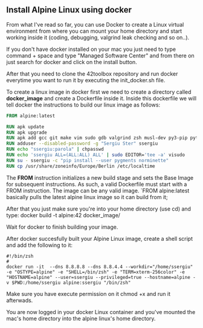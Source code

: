 ## Install Alpine Linux using docker

From what I've read so far, you can use Docker to create a Linux virtual environment from where you can mount your home directory and start working inside it (coding, debugging, valgrind leak checking and so on..).

If you don't have docker installed on your mac you just need to type command + space and type "Managed Software Center" and from there on just search for docker and click on the install button.

After that you need to clone the 42toolbox repository and run docker everytime you want to run it by executing the init_docker.sh file.

To create a linux image in docker first we need to create a directory called **docker_image** and create a Dockerfile inside it.
Inside this dockerfile we will tell docker the instructions to build our linux image as follows:
```dockerfile
FROM alpine:latest

RUN apk update
RUN apk upgrade
RUN apk add gcc git make vim sudo gdb valgrind zsh musl-dev py3-pip python3 tzdata
RUN adduser --disabled-password -g "Sergiu Ster" ssergiu
RUN echo "ssergiu:parola" | chpasswd
RUN echo 'ssergiu ALL=(ALL:ALL) ALL' | sudo EDITOR='tee -a' visudo
RUN su - ssergiu -c "pip install --user pygments norminette"
RUN cp /usr/share/zoneinfo/Europe/Berlin /etc/localtime
```
The **FROM** instruction initializes a new build stage and sets the Base Image for subsequent instructions. As such, a valid Dockerfile must start with a FROM instruction. The image can be any valid image.
`FROM alpine:latest
basically pulls the latest alpine linux image so it can build from it;

After that you just make sure you're into your home directory (use cd) and type:
docker build -t alpine:42 docker_image/

Wait for docker to finish building your image.

After docker succesfully built your Alpine Linux image, create a shell script and add the following to it:

```shell
#!/bin/zsh
#
docker run -it  --dns 8.8.8.8 --dns 8.8.4.4 --workdir="/home/ssergiu" -e "OSTYPE=alpine" -e "SHELL=/bin/zsh" -e "TERM=xterm-256color" -e "HOSTNAME=alpine" --user=ssergiu --privileged=true --hostname=alpine -v $PWD:/home/ssergiu alpine:ssergiu "/bin/zsh"
```

Make sure you have execute permission on it chmod +x and run it afterwads.

You are now logged in your docker Linux container and you've mounted the mac's home directory into the alpine linux's home directory.
